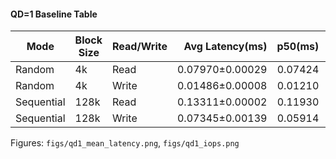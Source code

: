 #### QD=1 Baseline Table

| Mode | Block Size | Read/Write | Avg Latency(ms) | p50(ms) | p95(ms) | p99(ms) | IOPS | MB/s |
| -- | -- | -- | --: | --: | --: | --: | --: | --: |
| Random | 4k | Read | 0.07970±0.00029 | 0.07424 | 0.09097 | 0.10018 | 12493.49466±47.87256 | 48.80271 |
| Random | 4k | Write | 0.01486±0.00008 | 0.01210 | 0.01602 | 0.03085 | 66351.58828±363.54864 | 259.18589 |
| Sequential | 128k | Read | 0.13311±0.00002 | 0.11930 | 0.18739 | 0.22972 | 7500.13332±1.02507 | 937.51805 |
| Sequential | 128k | Write | 0.07345±0.00139 | 0.05914 | 0.06409 | 0.09370 | 13585.04717±258.98712 | 1698.13228 |

Figures: `figs/qd1_mean_latency.png`, `figs/qd1_iops.png`
